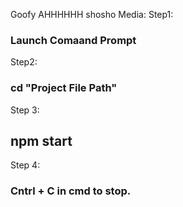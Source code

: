Goofy AHHHHHH shosho Media:
Step1: 
### Launch Comaand Prompt
Step2:
### cd "Project File Path"
Step 3:
## npm start
Step 4:
### Cntrl + C in cmd to stop.


